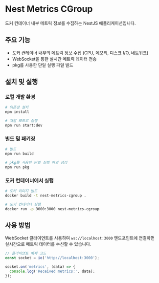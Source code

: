 # Nest Metrics CGroup

도커 컨테이너 내부 메트릭 정보를 수집하는 NestJS 애플리케이션입니다.

## 주요 기능

- 도커 컨테이너 내부의 메트릭 정보 수집 (CPU, 메모리, 디스크 I/O, 네트워크)
- WebSocket을 통한 실시간 메트릭 데이터 전송
- pkg를 사용한 단일 실행 파일 빌드

## 설치 및 실행

### 로컬 개발 환경

```bash
# 의존성 설치
npm install

# 개발 모드로 실행
npm run start:dev
```

### 빌드 및 패키징

```bash
# 빌드
npm run build

# pkg를 사용한 단일 실행 파일 생성
npm run pkg
```

### 도커 컨테이너에서 실행

```bash
# 도커 이미지 빌드
docker build -t nest-metrics-cgroup .

# 도커 컨테이너 실행
docker run -p 3000:3000 nest-metrics-cgroup
```

## 사용 방법

WebSocket 클라이언트를 사용하여 `ws://localhost:3000` 엔드포인트에 연결하면 실시간으로 메트릭 데이터를 수신할 수 있습니다.

```javascript
// 클라이언트 예제 코드
const socket = io('http://localhost:3000');

socket.on('metrics', (data) => {
  console.log('Received metrics:', data);
});
``` 